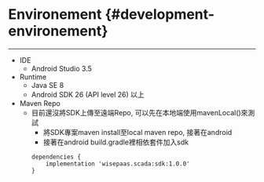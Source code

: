# Environement {#development-environement}

---

* IDE
  * Android Studio 3.5
* Runtime
  * Java SE 8
  * Android SDK 26 (API level 26) 以上
* Maven Repo
  * 目前還沒將SDK上傳至遠端Repo, 可以先在本地端使用mavenLocal()來測試
    * 將SDK專案maven install至local maven repo, 接著在android
    * 接著在android build.gradle裡相依套件加入sdk
    ```
    dependencies {
        implementation 'wisepaas.scada:sdk:1.0.0'
    }
    ```

